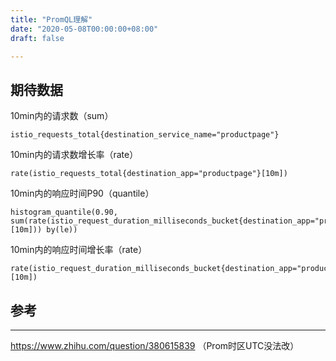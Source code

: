 ```yaml
---
title: "PromQL理解"
date: "2020-05-08T00:00:00+08:00"
draft: false

---
```


## 期待数据

10min内的请求数（sum）

```shell
istio_requests_total{destination_service_name="productpage"}
```

10min内的请求数增长率（rate）

```shell
rate(istio_requests_total{destination_app="productpage"}[10m])
```

10min内的响应时间P90（quantile）

```shell
histogram_quantile(0.90, sum(rate(istio_request_duration_milliseconds_bucket{destination_app="productpage"}[10m])) by(le))
```

10min内的响应时间增长率（rate）

```shell
rate(istio_request_duration_milliseconds_bucket{destination_app="productpage"}[10m])
```

## 参考

---

https://www.zhihu.com/question/380615839 （Prom时区UTC没法改）
